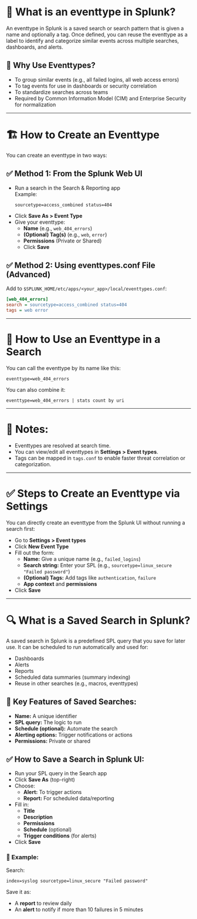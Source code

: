 # 📘 What is an eventtype in Splunk?

An eventtype in Splunk is a saved search or search pattern that is given a name and optionally a tag. Once defined, you can reuse the eventtype as a label to identify and categorize similar events across multiple searches, dashboards, and alerts.

## 🔹 Why Use Eventtypes?

- To group similar events (e.g., all failed logins, all web access errors)
- To tag events for use in dashboards or security correlation
- To standardize searches across teams
- Required by Common Information Model (CIM) and Enterprise Security for normalization

---

# 🏗️ How to Create an Eventtype

You can create an eventtype in two ways:

## ✅ Method 1: From the Splunk Web UI

- Run a search in the Search & Reporting app  
  Example:
  ```spl
  sourcetype=access_combined status=404
  ```
- Click **Save As > Event Type**
- Give your eventtype:
  - **Name** (e.g., `web_404_errors`)
  - **(Optional) Tag(s)** (e.g., `web`, `error`)
  - **Permissions** (Private or Shared)
  - Click **Save**

## ✅ Method 2: Using eventtypes.conf File (Advanced)

Add to `$SPLUNK_HOME/etc/apps/<your_app>/local/eventtypes.conf`:

```ini
[web_404_errors]
search = sourcetype=access_combined status=404
tags = web error
```

---

# 🧪 How to Use an Eventtype in a Search

You can call the eventtype by its name like this:

```spl
eventtype=web_404_errors
```

You can also combine it:

```spl
eventtype=web_404_errors | stats count by uri
```

---

# 📎 Notes:

- Eventtypes are resolved at search time.
- You can view/edit all eventtypes in **Settings > Event types**.
- Tags can be mapped in `tags.conf` to enable faster threat correlation or categorization.

---

# ✅ Steps to Create an Eventtype via Settings

You can directly create an eventtype from the Splunk UI without running a search first:

- Go to **Settings > Event types**
- Click **New Event Type**
- Fill out the form:
  - **Name:** Give a unique name (e.g., `failed_logins`)
  - **Search string:** Enter your SPL (e.g., `sourcetype=linux_secure "Failed password"`)
  - **(Optional) Tags:** Add tags like `authentication`, `failure`
  - **App context** and **permissions**
- Click **Save**

---

# 🔍 What is a Saved Search in Splunk?

A saved search in Splunk is a predefined SPL query that you save for later use. It can be scheduled to run automatically and used for:

- Dashboards
- Alerts
- Reports
- Scheduled data summaries (summary indexing)
- Reuse in other searches (e.g., macros, eventtypes)

## 📌 Key Features of Saved Searches:

- **Name:** A unique identifier
- **SPL query:** The logic to run
- **Schedule (optional):** Automate the search
- **Alerting options:** Trigger notifications or actions
- **Permissions:** Private or shared

## ✅ How to Save a Search in Splunk UI:

- Run your SPL query in the Search app
- Click **Save As** (top-right)
- Choose:
  - **Alert:** To trigger actions
  - **Report:** For scheduled data/reporting
- Fill in:
  - **Title**
  - **Description**
  - **Permissions**
  - **Schedule** (optional)
  - **Trigger conditions** (for alerts)
- Click **Save**

### 🧠 Example:

Search:

```spl
index=syslog sourcetype=linux_secure "Failed password"
```

Save it as:

- A **report** to review daily
- An **alert** to notify if more than 10 failures in 5 minutes
